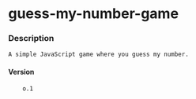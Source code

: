 # guess-my-number-game

### Description

    A simple JavaScript game where you guess my number.

#### Version 
        o.1